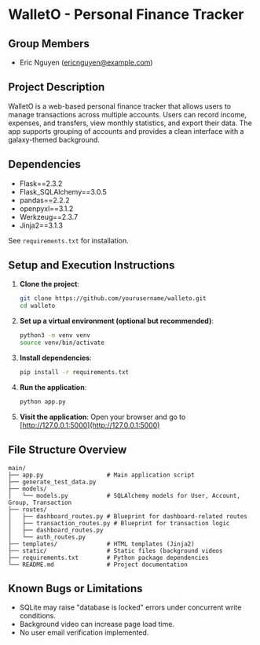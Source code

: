 # WalletO - Personal Finance Tracker

## Group Members
- Eric Nguyen (ericnguyen@example.com)

## Project Description
WalletO is a web-based personal finance tracker that allows users to manage transactions across multiple accounts. Users can record income, expenses, and transfers, view monthly statistics, and export their data. The app supports grouping of accounts and provides a clean interface with a galaxy-themed background.

## Dependencies
- Flask==2.3.2
- Flask_SQLAlchemy==3.0.5
- pandas==2.2.2
- openpyxl==3.1.2
- Werkzeug==2.3.7
- Jinja2==3.1.3

See `requirements.txt` for installation.

## Setup and Execution Instructions

1. **Clone the project**:
   ```bash
   git clone https://github.com/yourusername/walleto.git
   cd walleto
   ```

2. **Set up a virtual environment (optional but recommended)**:
   ```bash
   python3 -m venv venv
   source venv/bin/activate
   ```

3. **Install dependencies**:
   ```bash
   pip install -r requirements.txt
   ```

4. **Run the application**:
   ```bash
   python app.py
   ```

5. **Visit the application**:
   Open your browser and go to [http://127.0.0.1:5000](http://127.0.0.1:5000)

## File Structure Overview

```
main/
├── app.py                  # Main application script
├── generate_test_data.py
├── models/
│   └── models.py           # SQLAlchemy models for User, Account, Group, Transaction
├── routes/
│   ├── dashboard_routes.py # Blueprint for dashboard-related routes
│   ├── transaction_routes.py # Blueprint for transaction logic
│   ├── dashboard_routes.py
│   └── auth_routes.py
├── templates/              # HTML templates (Jinja2)
├── static/                 # Static files (background videos
├── requirements.txt        # Python package dependencies
└── README.md               # Project documentation
```

## Known Bugs or Limitations
- SQLite may raise "database is locked" errors under concurrent write conditions.
- Background video can increase page load time.
- No user email verification implemented.